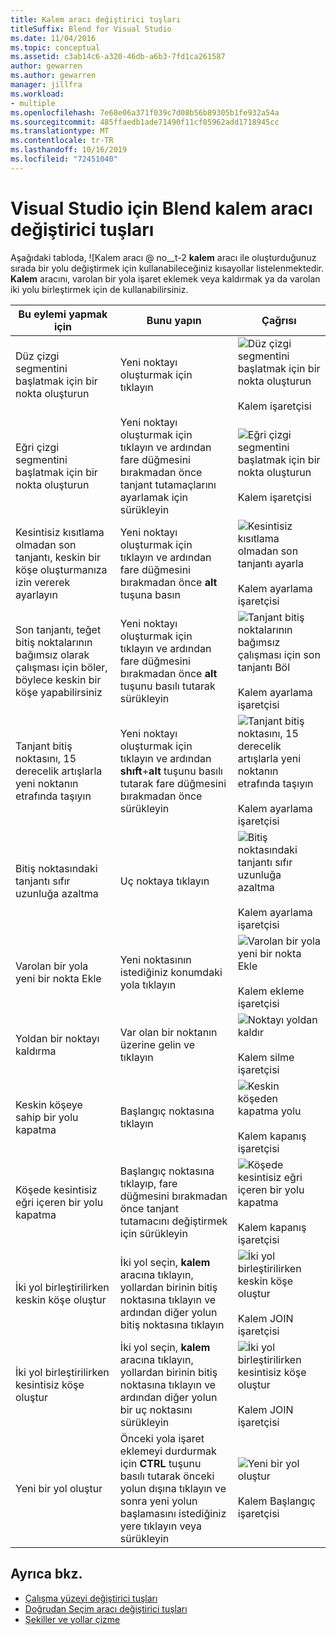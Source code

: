 ```yaml
---
title: Kalem aracı değiştirici tuşları
titleSuffix: Blend for Visual Studio
ms.date: 11/04/2016
ms.topic: conceptual
ms.assetid: c3ab14c6-a320-46db-a6b3-7fd1ca261587
author: gewarren
ms.author: gewarren
manager: jillfra
ms.workload:
- multiple
ms.openlocfilehash: 7e68e06a371f039c7d08b56b89305b1fe932a54a
ms.sourcegitcommit: 485ffaedb1ade71490f11cf05962add1718945cc
ms.translationtype: MT
ms.contentlocale: tr-TR
ms.lasthandoff: 10/16/2019
ms.locfileid: "72451040"
---
```

# <a name="pen-tool-modifier-keys-in-blend-for-visual-studio"></a>Visual Studio için Blend kalem aracı değiştirici tuşları

Aşağıdaki tabloda, ![Kalem aracı @ no__t-2 **kalem** aracı ile oluşturduğunuz sırada bir yolu değiştirmek için kullanabileceğiniz kısayollar listelenmektedir. **Kalem** aracını, varolan bir yola işaret eklemek veya kaldırmak ya da varolan iki yolu birleştirmek için de kullanabilirsiniz.

|Bu eylemi yapmak için|Bunu yapın|Çağrısı|
| - |-------------|-------------|
|Düz çizgi segmentini başlatmak için bir nokta oluşturun|Yeni noktayı oluşturmak için tıklayın|![Düz çizgi segmentini başlatmak için bir nokta oluşturun](../designers/media/0bfb1b71-80ac-4ad4-aed8-40e09f8b7ab8.png)<br /><br /> Kalem işaretçisi|
|Eğri çizgi segmentini başlatmak için bir nokta oluşturun|Yeni noktayı oluşturmak için tıklayın ve ardından fare düğmesini bırakmadan önce tanjant tutamaçlarını ayarlamak için sürükleyin|![Eğri çizgi segmentini başlatmak için bir nokta oluşturun](../designers/media/0bfb1b71-80ac-4ad4-aed8-40e09f8b7ab8.png)<br /><br /> Kalem işaretçisi|
|Kesintisiz kısıtlama olmadan son tanjantı, keskin bir köşe oluşturmanıza izin vererek ayarlayın|Yeni noktayı oluşturmak için tıklayın ve ardından fare düğmesini bırakmadan önce **alt** tuşuna basın|![Kesintisiz kısıtlama olmadan son tanjantı ayarla](../designers/media/317e5475-b70c-489f-9477-110a98639ade.png)<br /><br /> Kalem ayarlama işaretçisi|
|Son tanjantı, teğet bitiş noktalarının bağımsız olarak çalışması için böler, böylece keskin bir köşe yapabilirsiniz|Yeni noktayı oluşturmak için tıklayın ve ardından fare düğmesini bırakmadan önce **alt** tuşunu basılı tutarak sürükleyin|![Tanjant bitiş noktalarının bağımsız çalışması için son tanjantı Böl](../designers/media/317e5475-b70c-489f-9477-110a98639ade.png)<br /><br /> Kalem ayarlama işaretçisi|
|Tanjant bitiş noktasını, 15 derecelik artışlarla yeni noktanın etrafında taşıyın|Yeni noktayı oluşturmak için tıklayın ve ardından **shıft**+**alt** tuşunu basılı tutarak fare düğmesini bırakmadan önce sürükleyin|![Tanjant bitiş noktasını, 15 derecelik artışlarla yeni noktanın etrafında taşıyın](../designers/media/317e5475-b70c-489f-9477-110a98639ade.png)<br /><br /> Kalem ayarlama işaretçisi|
|Bitiş noktasındaki tanjantı sıfır uzunluğa azaltma|Uç noktaya tıklayın|![Bitiş noktasındaki tanjantı sıfır uzunluğa azaltma](../designers/media/317e5475-b70c-489f-9477-110a98639ade.png)<br /><br /> Kalem ayarlama işaretçisi|
|Varolan bir yola yeni bir nokta Ekle|Yeni noktasının istediğiniz konumdaki yola tıklayın|![Varolan bir yola yeni bir nokta Ekle](../designers/media/b004ad5a-33a4-46ae-81c0-20be0d819332.png)<br /><br /> Kalem ekleme işaretçisi|
|Yoldan bir noktayı kaldırma|Var olan bir noktanın üzerine gelin ve tıklayın|![Noktayı yoldan kaldır](../designers/media/08a64b78-f3df-4730-8169-c56b5631b071.png)<br /><br /> Kalem silme işaretçisi|
|Keskin köşeye sahip bir yolu kapatma|Başlangıç noktasına tıklayın|![Keskin köşeden kapatma yolu](../designers/media/a12fd3b4-a553-4762-b01c-c35efa594362.png)<br /><br /> Kalem kapanış işaretçisi|
|Köşede kesintisiz eğri içeren bir yolu kapatma|Başlangıç noktasına tıklayıp, fare düğmesini bırakmadan önce tanjant tutamacını değiştirmek için sürükleyin|![Köşede kesintisiz eğri içeren bir yolu kapatma](../designers/media/a12fd3b4-a553-4762-b01c-c35efa594362.png)<br /><br /> Kalem kapanış işaretçisi|
|İki yol birleştirilirken keskin köşe oluştur|İki yol seçin, **kalem** aracına tıklayın, yollardan birinin bitiş noktasına tıklayın ve ardından diğer yolun bitiş noktasına tıklayın|![İki yol birleştirilirken keskin köşe oluştur](../designers/media/bd12dfa4-112e-4f37-9765-3479e6b69894.png)<br /><br /> Kalem JOIN işaretçisi|
|İki yol birleştirilirken kesintisiz köşe oluştur|İki yol seçin, **kalem** aracına tıklayın, yollardan birinin bitiş noktasına tıklayın ve ardından diğer yolun bir uç noktasını sürükleyin|![İki yol birleştirilirken kesintisiz köşe oluştur](../designers/media/bd12dfa4-112e-4f37-9765-3479e6b69894.png)<br /><br /> Kalem JOIN işaretçisi|
|Yeni bir yol oluştur|Önceki yola işaret eklemeyi durdurmak için **CTRL** tuşunu basılı tutarak önceki yolun dışına tıklayın ve sonra yeni yolun başlamasını istediğiniz yere tıklayın veya sürükleyin|![Yeni bir yol oluştur](../designers/media/69758176-5f53-465b-808c-f13fd1a0b3f2.png)<br /><br /> Kalem Başlangıç işaretçisi|

## <a name="see-also"></a>Ayrıca bkz.

- [Çalışma yüzeyi değiştirici tuşları](../designers/artboard-modifier-keys-in-blend.md)
- [Doğrudan Seçim aracı değiştirici tuşları](../designers/direct-selection-tool-modifier-keys-in-blend.md)
- [Şekiller ve yollar çizme](../designers/draw-shapes-and-paths.md)